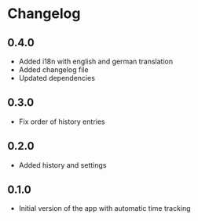# Changelog

## 0.4.0

 - Added i18n with english and german translation
 - Added changelog file
 - Updated dependencies

## 0.3.0

- Fix order of history entries

## 0.2.0

- Added history and settings

## 0.1.0

- Initial version of the app with automatic time tracking
